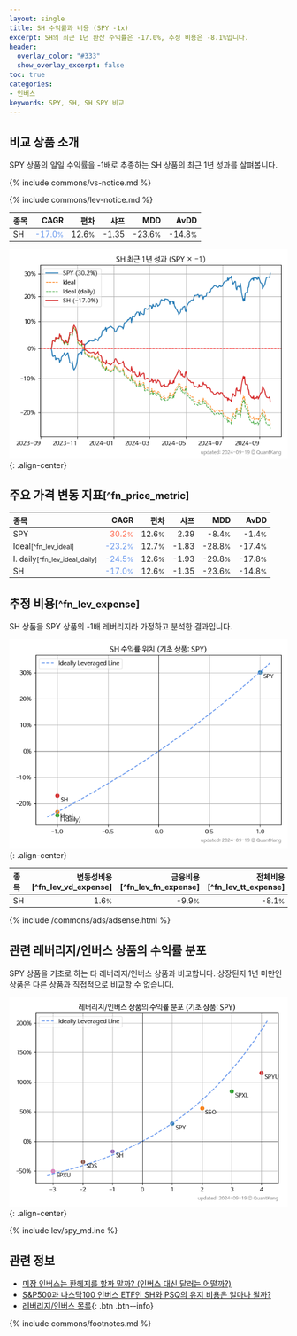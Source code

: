 ```yaml
---
layout: single
title: SH 수익률과 비용 (SPY -1x)
excerpt: SH의 최근 1년 환산 수익률은 -17.0%, 추정 비용은 -8.1%입니다.
header:
  overlay_color: "#333"
  show_overlay_excerpt: false
toc: true
categories:
- 인버스
keywords: SPY, SH, SH SPY 비교
---
```


## 비교 상품 소개


SPY 상품의 일일 수익률을 -1배로 추종하는 SH 상품의 최근 1년 성과를 살펴봅니다.





{% include commons/vs-notice.md %}

{% include commons/lev-notice.md %}

| **종목** | **CAGR** | **편차** | **샤프** | **MDD** | **AvDD** |
| :------------ | ------: | -----------: | -------: | ------: | -------: |
| SH | <span style="color: cornflowerblue">-17.0<small>%</small></span> | 12.6<small>%</small> | -1.35 | -23.6<small>%</small> | -14.8<small>%</small> |

<!-- more -->


![SH](/lev/images/sh.png){: .align-center}


## 주요 가격 변동 지표<small>[^fn_price_metric]</small>


| **종목** | **CAGR** | **편차** | **샤프** | **MDD** | **AvDD** |
| :------------ | ------: | -----------: | -------: | ------: | -------: |
| SPY | <span style="color: tomato">30.2<small>%</small></span> | 12.6<small>%</small> | 2.39 | -8.4<small>%</small> | -1.4<small>%</small> |
| Ideal<small>[^fn_lev_ideal]</small> | <span style="color: cornflowerblue">-23.2<small>%</small></span> | 12.7<small>%</small> | -1.83 | -28.8<small>%</small> | -17.4<small>%</small> |
| I. daily<small>[^fn_lev_ideal_daily]</small> | <span style="color: cornflowerblue">-24.5<small>%</small></span> | 12.6<small>%</small> | -1.93 | -29.8<small>%</small> | -17.8<small>%</small> |
| SH | <span style="color: cornflowerblue">-17.0<small>%</small></span> | 12.6<small>%</small> | -1.35 | -23.6<small>%</small> | -14.8<small>%</small> |


## 추정 비용<small>[^fn_lev_expense]</small><a id="expense"></a>

SH 상품을 SPY 상품의 -1배 레버리지라 가정하고 분석한 결과입니다.

![SH](/lev/images/sh_ideal.png){: .align-center}

| **종목** | **변동성비용**[^fn_lev_vd_expense] | **금융비용**[^fn_lev_fn_expense] | **전체비용**[^fn_lev_tt_expense] |
| :------------ | ------: | -----------: | -------: |
| SH | 1.6<small>%</small> | -9.9<small>%</small> | -8.1<small>%</small> |

{% include /commons/ads/adsense.html %}



## 관련 레버리지/인버스 상품의 수익률 분포

SPY 상품을 기초로 하는 타 레버리지/인버스 상품과 비교합니다. 상장된지 1년 미만인 상품은 다른 상품과 직접적으로 비교할 수 없습니다.

![SPY](/lev/images/spy_ideal.png){: .align-center}

{% include lev/spy_md.inc %}


## 관련 정보

- [미장 인버스는 환헤지를 할까 말까? (인버스 대신 달러는 어떨까?)](https://kongdori.tistory.com/197)
- [S&P500과 나스닥100 인버스 ETF인 SH와 PSQ의 유지 비용은 얼마나 될까?](https://kongdori.tistory.com/78)
- [레버리지/인버스 목록](/lev/){: .btn .btn--info}

{% include commons/footnotes.md %}